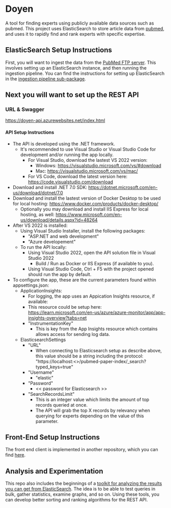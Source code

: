 # Doyen

A tool for finding experts using publicly available data sources such as pubmed. This
project uses ElasticSearch to store article data from [pubmed](https://pubmed.ncbi.nlm.nih.gov/), and
uses it to rapidly find and rank experts with specific expertise.

## ElasticSearch Setup Instructions

First, you will want to ingest the data from the [PubMed FTP server](https://ftp.ncbi.nlm.nih.gov/pubmed/baseline/).
This involves setting up an ElasticSearch instance, and then running the ingestion pipeline. You can find
the instructions for setting up ElasticSearch in the [ingestion pipeline sub-package](ingestion_pipeline).

## Next you will want to set up the REST API 

### URL & Swagger
https://doyen-api.azurewebsites.net/index.html

#### API Setup Instructions
- The API is developed using the .NET framework.
	- It's recommended to use Visual Studio or Visual Studio Code for development and/or running the app locally.
		- For Visual Studio, download the lastest VS 2022 version:
			- Windows: https://visualstudio.microsoft.com/vs/#download
			- Mac: https://visualstudio.microsoft.com/vs/mac/
		- For VS Code, download the latest version here: https://code.visualstudio.com/download
- Download and install .NET 7.0 SDK: https://dotnet.microsoft.com/en-us/download/dotnet/7.0
- Download and install the lastest version of Docker Desktop to be used for local hosting: https://www.docker.com/products/docker-desktop/
	- Optionally you may download and install IIS Express for local hosting, as well: https://www.microsoft.com/en-us/download/details.aspx?id=48264
- After VS 2022 is installed:
	- Using Visual Studio Installer, install the following packages:
		- "ASP.NET and web development"
		- "Azure developement"
	- To run the API locally:
		- Using Visual Studio 2022, open the API solution file in Visual Studio 2022
			- Build / Run as Docker or IIS Express (if available to you).
		- Using Visual Studio Code, Ctrl + F5 with the project opened should run the app by default.
- To configure the app, these are the current parameters found within appsettings.json:
	- ApplicationInsights:
		- For logging, the app uses an Appication Insights resource, if available:
		- This resource could be setup here: https://learn.microsoft.com/en-us/azure/azure-monitor/app/app-insights-overview?tabs=net
		- "InstrumentationKey"
			- This is key from the App Insights resource which contains allows access for sending log data.
	- ElasticsearchSettings
		- "URL"
			- When connecting to Elasticsearch setup as describe above, this value should be a string including the protocol: "https://localhost:<<your port number>>/pubmed-paper-index/_search?typed_keys=true"
		- "Username"
			- "elastic"
		- "Password"
			- << password for Elasticsearch >>
		- "SearchRecordsLimit"
			- This is an integer value which limits the amount of top records queried at once.
			- The API will grab the top X records by relevancy when querying for experts depending on the value of this parameter.
		
## Front-End Setup Instructions

The front end client is implemented in another repository, which you can
find [here](https://github.com/DoyenTeam/doyenclient).


## Analysis and Experimentation

This repo also includes the beginnings of a [toolkit for analyzing the results you can get
from ElasticSearch](analysis). The idea is to be able to test queries in bulk, gather statistics, examine
graphs, and so on. Using these tools, you can develop better sorting and ranking algorithms for the
REST API.

